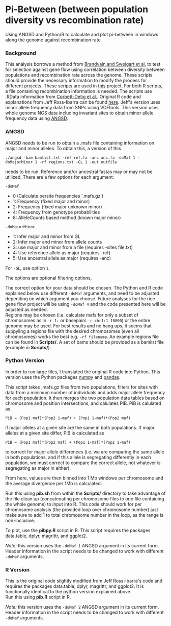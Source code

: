 # Pi-Between (between population diversity vs recombination rate)

Using ANGSD and Python/R to calculate and plot pi-between in windows along the genome against recombination rate

### Background

This analysis borrows a method from [Brandvain and Sweigart et al.](http://journals.plos.org/plosgenetics/article?id=10.1371/journal.pgen.1004410) to test for selection against gene flow using correlation between diversity between populations and recombination rate across the genome. These scripts should provide the necessary information to modify the process for different projects. These scripts are used in [this](https://github.com/SidBhadra-Lobo/Rice_project) project.
For both R scripts, a file containing recombination information is needed. The scripts use .RData information from [Corbett-Detig et al.](https://github.com/tsackton/linked-selection). Original R code and explanations from Jeff Ross-Ibarra can be found [here](http://rpubs.com/rossibarra/62904). Jeff's version uses minor allele frequency data from SNPs using VCFtools. This version uses whole genome NGS data including invariant sites to obtain minor allele frequency data using [ANGSD](http://popgen.dk/wiki/index.php/ANGSD).

### ANGSD

ANGSD needs to be run to obtain a .mafs file containing information on major and minor alleles. To obtain this, a version of this

	./angsd -bam bamlist.txt -ref ref.fa -anc anc.fa -doMaf 1 -doMajorMinor 1 -rf regions.txt -GL 1 -out outfile

needs to be run.  Reference and/or ancestral fastas may or may not be utilized. There are a few options for each argument:

`-doMaf` 
* 0 (Calculate persite frequencies '.mafs.gz')
* 1: Frequency (fixed major and minor)
* 2: Frequency (fixed major unknown minor)
* 4: Frequency from genotype probabilities
* 8: AlleleCounts based method (known major minor)  

`-doMajorMinor`
* 1: Infer major and minor from GL
* 2: Infer major and minor from allele counts
* 3: use major and minor from a file (requires -sites file.txt)
* 4: Use reference allele as major (requires -ref)
* 5: Use ancestral allele as major (requires -anc)

For `-GL`, use option `1`.

The options are optional filtering options,

The correct option for your data should be chosen. The Python and R code explained below use different `-doMaf` arguments, and need to be adjusted depending on which argument you choose. Future analyses for the rice gene flow project will be using `-doMaf 4` and the code presented here will be adjusted as needed.  
Regions may be chosen (i.e. calculate mafs for only a subset of chromosomes as in `-r 1:` or basepairs `-r chr1:1-10000`) or the entire genome may be used. For best results and no hang ups, it seems that suppyling a regions file with the desired chromosomes (even all chromosomes) works the best e.g. `-rf filename`. An example regions file can be found in __Scripts/__. A set of bams should be provided as a bamlist file (example in __Scripts/__).

### Python Version

In order to run large files, I translated the original R code into Python. This version uses the Python packages [numpy](http://www.numpy.org/) and [pandas](http://pandas.pydata.org/index.html).

This script takes .mafs.gz files from two populations, filters for sites with data from a minimum number of individuals and adds major allele frequency for each population. It then merges the two population data tables based on chromosome and position intersections, and calulates PiB. PiB is calulated as

	PiB = (Pop1 maf)*(Pop2 1-maf) + (Pop1 1-maf)*(Pop2 maf)

if major alleles at a given site are the same in both populations. If major alleles at a given site differ, PiB is calculated as

	PiB = (Pop1 maf)*(Pop2 maf) + (Pop1 1-maf)*(Pop2 1-maf)

to correct for major allele differences (i.e. we are comparing the same allele in both populations, and if this allele is segregating differently in each population, we must correct to compare the correct allele, not whatever is segregating as major in either).

From here, values are then binned into 1 Mb windows per chromosome and the average divergence per 1Mb is calculated.

Run this using __pib.sh__ from within the __Scripts/__ directory to take advantage of the file clean up (concatenating per chromosome files to one file containing the whole genome) to input into R. This code should work for per chromosome analysis (the provided loop over chromosome number) just make sure to add 1 to total chromosome number in the loop, as the range is non-inclusive.

To plot, use the __pibpy.R__ script in R. This script requires the packages data.table, dplyr, magrittr, and ggplot2.  

_Note:_ this version uses the `-doMaf 1` ANGSD argument in its current form. Header information in the script needs to be changed to work with different `-doMaf` arguments.

### R Version

This is the original code slightly modified from Jeff Ross-Ibarra's code and requires the packages data.table, dplyr, magrittr, and ggplot2. It is functionally identical to the python version explained above.  
Run this using __pib.R__ script in R.  

_Note:_ this version uses the `-doMaf 2` ANGSD argument in its current form. Header information in the script needs to be changed to work with different `-doMaf` arguments.
